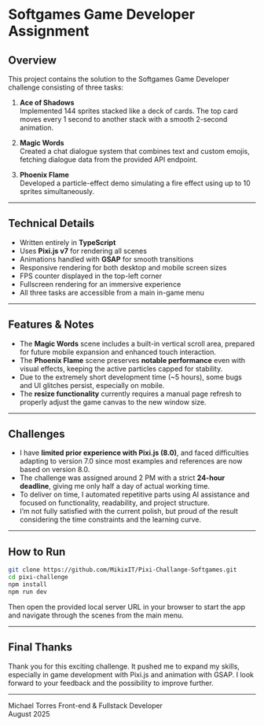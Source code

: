 # Softgames Game Developer Assignment

## Overview

This project contains the solution to the Softgames Game Developer challenge consisting of three tasks:

1. **Ace of Shadows**  
   Implemented 144 sprites stacked like a deck of cards. The top card moves every 1 second to another stack with a smooth 2-second animation.

2. **Magic Words**  
   Created a chat dialogue system that combines text and custom emojis, fetching dialogue data from the provided API endpoint.

3. **Phoenix Flame**  
   Developed a particle-effect demo simulating a fire effect using up to 10 sprites simultaneously.

---

## Technical Details

- Written entirely in **TypeScript**
- Uses **Pixi.js v7** for rendering all scenes
- Animations handled with **GSAP** for smooth transitions
- Responsive rendering for both desktop and mobile screen sizes
- FPS counter displayed in the top-left corner
- Fullscreen rendering for an immersive experience
- All three tasks are accessible from a main in-game menu

---

## Features & Notes

- The **Magic Words** scene includes a built-in vertical scroll area, prepared for future mobile expansion and enhanced touch interaction.
- The **Phoenix Flame** scene preserves **notable performance** even with visual effects, keeping the active particles capped for stability.
- Due to the extremely short development time (~5 hours), some bugs and UI glitches persist, especially on mobile.
- The **resize functionality** currently requires a manual page refresh to properly adjust the game canvas to the new window size.

---

## Challenges

- I have **limited prior experience with Pixi.js (8.0)**, and faced difficulties adapting to version 7.0 since most examples and references are now based on version 8.0.
- The challenge was assigned around 2 PM with a strict **24-hour deadline**, giving me only half a day of actual working time.
- To deliver on time, I automated repetitive parts using AI assistance and focused on functionality, readability, and project structure.
- I’m not fully satisfied with the current polish, but proud of the result considering the time constraints and the learning curve.

---

## How to Run

```bash
git clone https://github.com/MikixIT/Pixi-Challange-Softgames.git
cd pixi-challenge
npm install
npm run dev
```

Then open the provided local server URL in your browser to start the app and navigate through the scenes from the main menu.

---

## Final Thanks

Thank you for this exciting challenge. It pushed me to expand my skills, especially in game development with Pixi.js and animation with GSAP. I look forward to your feedback and the possibility to improve further.

---

Michael Torres
Front-end & Fullstack Developer  
August 2025
